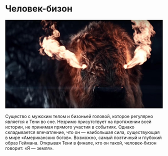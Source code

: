 # Человек-бизон

![](./images/bison2.jpg)<br />

Существо с мужским телом и бизоньей головой, которое регулярно является к Тени 
во сне. Незримо присутствует на протяжении всей истории, не принимая прямого 
участия в событиях. Однако складывается впечатление, что он — наибольшая сила, 
существующая в мире «Американских богов». Возможно, самый поэтичный и глубокий 
образ Геймана. Открывая Тени в финале, кто он такой, человек-бизон говорит: 
«Я — земля».
